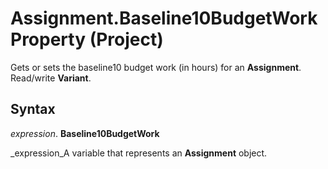 
# Assignment.Baseline10BudgetWork Property (Project)

Gets or sets the baseline10 budget work (in hours) for an  **Assignment**. Read/write  **Variant**.


## Syntax

 _expression_. **Baseline10BudgetWork**

 _expression_A variable that represents an  **Assignment** object.

